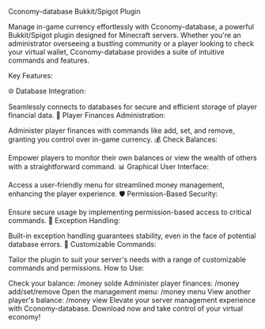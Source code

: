 Cconomy-database Bukkit/Spigot Plugin

Manage in-game currency effortlessly with Cconomy-database, a powerful Bukkit/Spigot plugin designed for Minecraft servers. Whether you're an administrator overseeing a bustling community or a player looking to check your virtual wallet, Cconomy-database provides a suite of intuitive commands and features.

Key Features:

🌐 Database Integration:

Seamlessly connects to databases for secure and efficient storage of player financial data.
💼 Player Finances Administration:

Administer player finances with commands like add, set, and remove, granting you control over in-game currency.
💰 Check Balances:

Empower players to monitor their own balances or view the wealth of others with a straightforward command.
📊 Graphical User Interface:

Access a user-friendly menu for streamlined money management, enhancing the player experience.
🛡️ Permission-Based Security:

Ensure secure usage by implementing permission-based access to critical commands.
🚀 Exception Handling:

Built-in exception handling guarantees stability, even in the face of potential database errors.
🔧 Customizable Commands:

Tailor the plugin to suit your server's needs with a range of customizable commands and permissions.
How to Use:

Check your balance: /money solde
Administer player finances: /money add/set/remove <player> <amount>
Open the management menu: /money menu
View another player's balance: /money view <player>
Elevate your server management experience with Cconomy-database. Download now and take control of your virtual economy!
